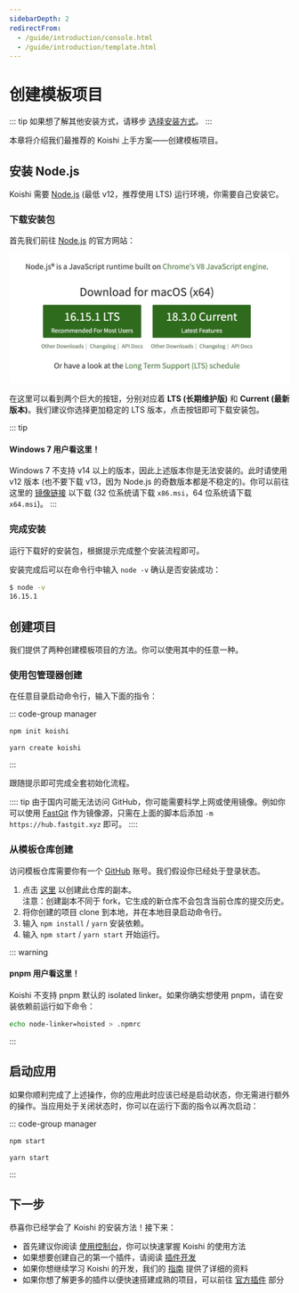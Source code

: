 ```yaml
---
sidebarDepth: 2
redirectFrom:
  - /guide/introduction/console.html
  - /guide/introduction/template.html
---
```


# 创建模板项目

::: tip
如果想了解其他安装方式，请移步 [选择安装方式](./index.md)。
:::

本章将介绍我们最推荐的 Koishi 上手方案——创建模板项目。

## 安装 Node.js

Koishi 需要 [Node.js](https://nodejs.org/) (最低 v12，推荐使用 LTS) 运行环境，你需要自己安装它。

### 下载安装包

首先我们前往 [Node.js](https://nodejs.org/) 的官方网站：

![home](/manual/starter/nodejs/home.jpg)

在这里可以看到两个巨大的按钮，分别对应着 **LTS (长期维护版)** 和 **Current (最新版本)**。我们建议你选择更加稳定的 LTS 版本，点击按钮即可下载安装包。

::: tip
#### Windows 7 用户看这里！
Windows 7 不支持 v14 以上的版本，因此上述版本你是无法安装的。此时请使用 v12 版本 (也不要下载 v13，因为 Node.js 的奇数版本都是不稳定的)。你可以前往这里的 [镜像链接](https://mirrors.tuna.tsinghua.edu.cn/nodejs-release/v12.22.12/) 以下载 (32 位系统请下载 `x86.msi`，64 位系统请下载 `x64.msi`)。
:::

### 完成安装

运行下载好的安装包，根据提示完成整个安装流程即可。

安装完成后可以在命令行中输入 `node -v` 确认是否安装成功：

```sh
$ node -v
16.15.1
```

## 创建项目

我们提供了两种创建模板项目的方法。你可以使用其中的任意一种。

### 使用包管理器创建

在任意目录启动命令行，输入下面的指令：

::: code-group manager
```npm
npm init koishi
```
```yarn
yarn create koishi
```
:::

跟随提示即可完成全套初始化流程。

:::: tip
由于国内可能无法访问 GitHub，你可能需要科学上网或使用镜像。例如你可以使用 [FastGit](http://fastgit.org/) 作为镜像源，只需在上面的脚本后添加 `-m https://hub.fastgit.xyz` 即可。
::::

### 从模板仓库创建

访问模板仓库需要你有一个 [GitHub](https://github.com/) 账号。我们假设你已经处于登录状态。

1. 点击 [这里](https://github.com/koishijs/boilerplate/generate) 以创建此仓库的副本。
    <br>注意：创建副本不同于 fork，它生成的新仓库不会包含当前仓库的提交历史。
2. 将你创建的项目 clone 到本地，并在本地目录启动命令行。
3. 输入 `npm install` / `yarn` 安装依赖。
4. 输入 `npm start` / `yarn start` 开始运行。

::: warning
#### pnpm 用户看这里！
Koishi 不支持 pnpm 默认的 isolated linker。如果你确实想使用 pnpm，请在安装依赖前运行如下命令：

```sh
echo node-linker=hoisted > .npmrc
```

:::

## 启动应用

如果你顺利完成了上述操作，你的应用此时应该已经是启动状态，你无需进行额外的操作。当应用处于关闭状态时，你可以在运行下面的指令以再次启动：

::: code-group manager
```npm
npm start
```
```yarn
yarn start
```
:::

## 下一步

恭喜你已经学会了 Koishi 的安装方法！接下来：

- 首先建议你阅读 [使用控制台](../console/)，你可以快速掌握 Koishi 的使用方法
- 如果想要创建自己的第一个插件，请阅读 [插件开发](../cli/development.md)
- 如果你想继续学习 Koishi 的开发，我们的 [指南](../../guide/) 提供了详细的资料
- 如果你想了解更多的插件以便快速搭建成熟的项目，可以前往 [官方插件](../../plugins/) 部分
